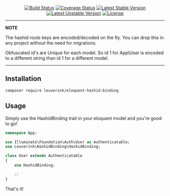 <p align="center">
    <a href="https://travis-ci.org/gwleuverink/eloquent-hashid-binding"><img src="https://travis-ci.org/gwleuverink/eloquent-hashid-binding.svg?branch=master" alt="Build Status"></a>
    <a href='https://coveralls.io/github/gwleuverink/eloquent-hashid-binding?branch=master'><img src='https://coveralls.io/repos/github/gwleuverink/eloquent-hashid-binding/badge.svg?branch=master' alt='Coverage Status' /></a>
    <a href="https://packagist.org/packages/leuverink/eloquent-hashid-binding"><img src="https://poser.pugx.org/leuverink/eloquent-hashid-binding/v/stable.svg" alt="Latest Stable Version"></a>
    <a href="https://packagist.org/packages/leuverink/eloquent-hashid-binding"><img src="https://poser.pugx.org/leuverink/eloquent-hashid-binding/v/unstable.svg" alt="Latest Unstable Version"></a>
    <a href="https://packagist.org/packages/leuverink/eloquent-hashid-binding"><img src="https://poser.pugx.org/leuverink/eloquent-hashid-binding/license.svg" alt="License"></a>
</p>

---
**NOTE**

The hashid route keys are encoded/decoded on the fly. You can drop this in any project without the need for migrations.

Obfuscated id's are Unique for each model. So id 1 for App\User is encoded to a different string than id 1 for a different model.

---

## Installation

`composer require leuverink/eloquent-hashid-binding`

## Usage

Simply use the HashidBinding trait in your eloquent model and you're good to go!

``` php
namespace App;

use Illuminate\Foundation\Auth\User as Authenticatable;
use Leuverink\HashidBinding\HashidBinding;

class User extends Authenticatable
{
    use HashidBinding;

    //
}
```

That's it!
